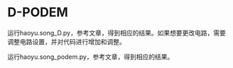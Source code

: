 # D-PODEM

运行haoyu.song_D.py，参考文章，得到相应的结果。如果想要更改电路，需要调整电路设置，并对代码进行增加和调整。

运行haoyu.song_podem.py，参考文章，得到相应的结果。
